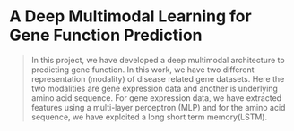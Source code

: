 # A Deep Multimodal Learning for Gene Function Prediction

> In this project, we have developed a deep multimodal architecture to predicting gene function. In this work, we have two different representation (modality) of disease related gene datasets. Here the two modalities are gene expression data and another is underlying amino acid sequence. For gene expression data, we have extracted features using a multi-layer perceptron (MLP) and for the amino acid sequence, we have exploited a long short term memory(LSTM).


